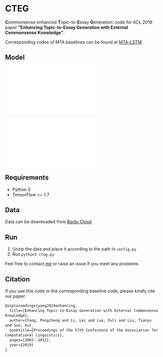 # CTEG 
**C**ommonsense enhanced **T**opic-to-**E**ssay **G**eneration: code for ACL 2019 paper **"Enhancing Topic-to-Essay Generation with External Commonsense Knowledge"**. 

Corresponding codes of MTA baselines can be found at [MTA-LSTM](https://github.com/TobiasLee/MTA-LSTM-TensorFlow).

## Model

![Overview](./imgs/model_overview.pdf)

![Model-detail](./imgs/model_detail.pdf)



## Requirements

- Python 3
- TensorFlow >= 1.7

## Data

Data can be downloaded from [Baidu Cloud](https://pan.baidu.com/s/17pcfWUuQTbcbniT0tBdwFQ)

## Run

1. Unzip the data and place it according to the path in `config.py`
2. Run `python3 cteg.py`

Feel free to contact [me](mailto:tobiaslee@foxmail.com) or raise an issue if you meet any problems.

## Citation

If you use this code or the corresponding baseline code, please kindly cite our paper:
```
@inproceedings{yang2019enhancing,
  title={Enhancing Topic-to-Essay Generation with External Commonsense Knowledge},
  author={Yang, Pengcheng and Li, Lei and Luo, Fuli and Liu, Tianyu and Sun, Xu},
  booktitle={Proceedings of the 57th Conference of the Association for Computational Linguistics},
  pages={2002--2012},
  year={2019}
}
```




